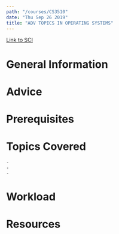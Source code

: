 ```yaml
---
path: "/courses/CS3510"
date: "Thu Sep 26 2019"
title: "ADV TOPICS IN OPERATING SYSTEMS"
---
```

[Link to SCI]("http://courses.sci.pitt.edu/courses/courses/view/CS-3510")

# General Information

# Advice


# Prerequisites
<!-- PREREQ_REPLACEMENT (Do not remove) -->

<!-- END PREREQ_REPLACEMENT (Do not remove) -->
# Topics Covered
	- 
	-
	-
# Workload

<!-- TESTIMONIALS
# Testimonials
This gets replaced with Gatsby, its
data comes from Google Sheets for easier
editing!
-->

# Resources
